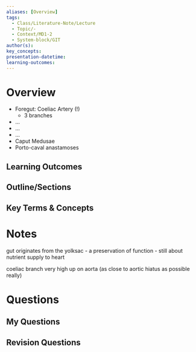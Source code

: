 ```yaml
---
aliases: [Overview]
tags:
  - Class/Literature-Note/Lecture
  - Topic/-
  - Context/MD1-2
  - System-block/GIT
author(s): 
key_concepts: 
presentation-datetime: 
learning-outcomes:
---
```


# Overview
- Foregut: Coeliac Artery (!)
	- 3 branches
- ...
- ...
- ...
- Caput Medusae
- Porto-caval anastamoses
## Learning Outcomes

## Outline/Sections

## Key Terms & Concepts


# Notes

gut originates from the yolksac - a preservation of function - still about nutrient supply to heart

coeliac branch very high up on aorta (as close to aortic hiatus as possible really)

# Questions

## My Questions
## Revision Questions




